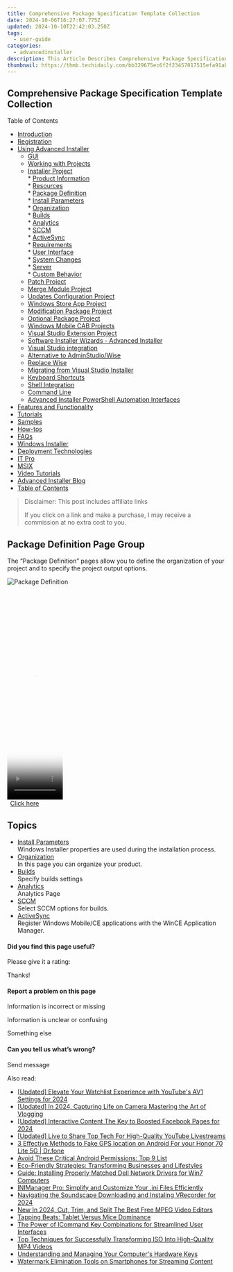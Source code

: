 ```yaml
---
title: Comprehensive Package Specification Template Collection
date: 2024-10-06T16:27:07.775Z
updated: 2024-10-10T22:42:03.250Z
tags:
  - user-guide
categories:
  - advancedinstaller
description: This Article Describes Comprehensive Package Specification Template Collection
thumbnail: https://thmb.techidaily.com/bb329675ec6f2f23457017515efa91abef31819e6a3a7e2a32d3770666fdecc3.jpg
---
```


## Comprehensive Package Specification Template Collection

Table of Contents

* [Introduction](https://tools.techidaily.com/advancedinstaller/products/)
* [Registration](https://tools.techidaily.com/advancedinstaller/products/)
* [Using Advanced Installer](https://tools.techidaily.com/advancedinstaller/products/)  
   * [GUI](https://tools.techidaily.com/advancedinstaller/products/)  
   * [Working with Projects](https://tools.techidaily.com/advancedinstaller/products/)  
   * [Installer Project](https://tools.techidaily.com/advancedinstaller/products/)  
         * [Product Information](https://tools.techidaily.com/advancedinstaller/products/)  
         * [Resources](https://tools.techidaily.com/advancedinstaller/products/)  
         * [Package Definition](https://tools.techidaily.com/advancedinstaller/products/)  
                  * [Install Parameters](https://tools.techidaily.com/advancedinstaller/products/)  
                  * [Organization](https://tools.techidaily.com/advancedinstaller/products/)  
                  * [Builds](https://tools.techidaily.com/advancedinstaller/products/)  
                  * [Analytics](https://tools.techidaily.com/advancedinstaller/products/)  
                  * [SCCM](https://tools.techidaily.com/advancedinstaller/products/)  
                  * [ActiveSync](https://tools.techidaily.com/advancedinstaller/products/)  
         * [Requirements](https://tools.techidaily.com/advancedinstaller/products/)  
         * [User Interface](https://tools.techidaily.com/advancedinstaller/products/)  
         * [System Changes](https://tools.techidaily.com/advancedinstaller/products/)  
         * [Server](https://tools.techidaily.com/advancedinstaller/products/)  
         * [Custom Behavior](https://tools.techidaily.com/advancedinstaller/products/)  
   * [Patch Project](https://tools.techidaily.com/advancedinstaller/products/)  
   * [Merge Module Project](https://tools.techidaily.com/advancedinstaller/products/)  
   * [Updates Configuration Project](https://tools.techidaily.com/advancedinstaller/products/)  
   * [Windows Store App Project](https://tools.techidaily.com/advancedinstaller/products/)  
   * [Modification Package Project](https://tools.techidaily.com/advancedinstaller/products/)  
   * [Optional Package Project](https://tools.techidaily.com/advancedinstaller/products/)  
   * [Windows Mobile CAB Projects](https://tools.techidaily.com/advancedinstaller/products/)  
   * [Visual Studio Extension Project](https://tools.techidaily.com/advancedinstaller/products/)  
   * [Software Installer Wizards - Advanced Installer](https://tools.techidaily.com/advancedinstaller/products/)  
   * [Visual Studio integration](https://tools.techidaily.com/advancedinstaller/products/)  
   * [Alternative to AdminStudio/Wise](https://tools.techidaily.com/advancedinstaller/products/)  
   * [Replace Wise](https://tools.techidaily.com/advancedinstaller/products/)  
   * [Migrating from Visual Studio Installer](https://tools.techidaily.com/advancedinstaller/products/)  
   * [Keyboard Shortcuts](https://tools.techidaily.com/advancedinstaller/products/)  
   * [Shell Integration](https://tools.techidaily.com/advancedinstaller/products/)  
   * [Command Line](https://tools.techidaily.com/advancedinstaller/products/)  
   * [Advanced Installer PowerShell Automation Interfaces](https://tools.techidaily.com/advancedinstaller/products/)
* [Features and Functionality](https://tools.techidaily.com/advancedinstaller/products/)
* [Tutorials](https://tools.techidaily.com/advancedinstaller/products/)
* [Samples](https://tools.techidaily.com/advancedinstaller/products/)
* [How-tos](https://tools.techidaily.com/advancedinstaller/products/)
* [FAQs](https://tools.techidaily.com/advancedinstaller/products/)
* [Windows Installer](https://tools.techidaily.com/advancedinstaller/products/)
* [Deployment Technologies](https://tools.techidaily.com/advancedinstaller/products/)
* [IT Pro](https://tools.techidaily.com/advancedinstaller/products/)
* [MSIX](https://tools.techidaily.com/advancedinstaller/products/)
* [Video Tutorials](https://tools.techidaily.com/advancedinstaller/products/)
* [Advanced Installer Blog](https://tools.techidaily.com/advancedinstaller/products/)
* [Table of Contents](https://tools.techidaily.com/advancedinstaller/products/)

>  Disclaimer: This post includes affiliate links
>
>  If you click on a link and make a purchase, I may receive a commission at no extra cost to you.
>

## Package Definition Page Group

The “Package Definition” pages allow you to define the organization of your project and to specify the project output options.

![Package Definition](https://cdn.advancedinstaller.com/img/ui/page-package-definition.png "Package Definition")  

<!-- affiliate ads begin -->
<span id="1993647">
					<video width="128" height="480" style="cursor:pointer"
           poster="//a.impactradius-go.com/display-clicktoplayimage/1993647.png"
           onclick="if(!this.playClicked){this.play();this.setAttribute('controls',true);this.playClicked=true;}">
	   <source src="//a.impactradius-go.com/display-ad/22993-1993647">
	   <img src="//a.impactradius-go.com/display-clicktoplayimage/1993647.png" style="border: none; height: 100%; width: 100%; object-fit: contain">
	</video>
	<div style="width:80px;text-align:center"><a href="javascript:window.open(decodeURIComponent('https%3A%2F%2Fhomestyler.sjv.io%2Fc%2F5597632%2F1993647%2F22993'), '_blank');void(0);">Click here</a></div>
</span>
<img height="0" width="0" src="https://imp.pxf.io/i/5597632/1993647/22993" style="position:absolute;visibility:hidden;" border="0" />
<!-- affiliate ads end -->

## Topics

* [Install Parameters](https://tools.techidaily.com/advancedinstaller/products/)  
Windows Installer properties are used during the installation process.
* [Organization](https://tools.techidaily.com/advancedinstaller/products/)  
In this page you can organize your product.
* [Builds](https://tools.techidaily.com/advancedinstaller/products/)  
Specify builds settings
* [Analytics](https://tools.techidaily.com/advancedinstaller/products/)  
Analytics Page
* [SCCM](https://tools.techidaily.com/advancedinstaller/products/)  
Select SCCM options for builds.
* [ActiveSync](https://tools.techidaily.com/advancedinstaller/products/)  
Register Windows Mobile/CE applications with the WinCE Application Manager.

#### Did you find this page useful?

Please give it a rating:

 Thanks!

#### Report a problem on this page

Information is incorrect or missing

Information is unclear or confusing

Something else

#### Can you tell us what’s wrong?

Send message

<ins class="adsbygoogle"
     style="display:block"
     data-ad-format="autorelaxed"
     data-ad-client="ca-pub-7571918770474297"
     data-ad-slot="1223367746"></ins>

<ins class="adsbygoogle"
     style="display:block"
     data-ad-client="ca-pub-7571918770474297"
     data-ad-slot="8358498916"
     data-ad-format="auto"
     data-full-width-responsive="true"></ins>

<span class="atpl-alsoreadstyle">Also read:</span>
<div><ul>
<li><a href="https://youtube-web.techidaily.com/ed-elevate-your-watchlist-experience-with-youtubes-av1-settings-for-2024/"><u>[Updated] Elevate Your Watchlist Experience with YouTube's AV1 Settings for 2024</u></a></li>
<li><a href="https://facebook-video-share.techidaily.com/updated-in-2024-capturing-life-on-camera-mastering-the-art-of-vlogging/"><u>[Updated] In 2024, Capturing Life on Camera Mastering the Art of Vlogging</u></a></li>
<li><a href="https://facebook-videos.techidaily.com/updated-interactive-content-the-key-to-boosted-facebook-pages-for-2024/"><u>[Updated] Interactive Content The Key to Boosted Facebook Pages for 2024</u></a></li>
<li><a href="https://facebook-record-videos.techidaily.com/updated-live-to-share-top-tech-for-high-quality-youtube-livestreams/"><u>[Updated] Live to Share Top Tech For High-Quality YouTube Livestreams</u></a></li>
<li><a href="https://android-location.techidaily.com/3-effective-methods-to-fake-gps-location-on-android-for-your-honor-70-lite-5g-drfone-by-drfone-virtual/"><u>3 Effective Methods to Fake GPS location on Android For your Honor 70 Lite 5G | Dr.fone</u></a></li>
<li><a href="https://fox-where.techidaily.com/avoid-these-critical-android-permissions-top-9-list/"><u>Avoid These Critical Android Permissions: Top 9 List</u></a></li>
<li><a href="https://fox-where.techidaily.com/eco-friendly-strategies-transforming-businesses-and-lifestyles/"><u>Eco-Friendly Strategies: Transforming Businesses and Lifestyles</u></a></li>
<li><a href="https://hardware-help.techidaily.com/guide-installing-properly-matched-dell-network-drivers-for-win7-computers/"><u>Guide: Installing Properly Matched Dell Network Drivers for Win7 Computers</u></a></li>
<li><a href="https://fox-where.techidaily.com/inimanager-pro-simplify-and-customize-your-ini-files-efficiently/"><u>INIManager Pro: Simplify and Customize Your .ini Files Efficiently</u></a></li>
<li><a href="https://screen-sharing-recording.techidaily.com/navigating-the-soundscape-downloading-and-instaling-vrecorder-for-2024/"><u>Navigating the Soundscape Downloading and Instaling VRecorder for 2024</u></a></li>
<li><a href="https://ai-video-apps.techidaily.com/new-in-2024-cut-trim-and-split-the-best-free-mpeg-video-editors/"><u>New In 2024, Cut, Trim, and Split The Best Free MPEG Video Editors</u></a></li>
<li><a href="https://games-able.techidaily.com/tapping-beats-tablet-versus-mice-dominance/"><u>Tapping Beats: Tablet Versus Mice Dominance</u></a></li>
<li><a href="https://fox-where.techidaily.com/the-power-of-icommand-key-combinations-for-streamlined-user-interfaces/"><u>The Power of ICommand Key Combinations for Streamlined User Interfaces</u></a></li>
<li><a href="https://fox-where.techidaily.com/top-techniques-for-successfully-transforming-iso-into-high-quality-mp4-videos/"><u>Top Techniques for Successfully Transforming ISO Into High-Quality MP4 Videos</u></a></li>
<li><a href="https://fox-where.techidaily.com/understanding-and-managing-your-computers-hardware-keys/"><u>Understanding and Managing Your Computer's Hardware Keys</u></a></li>
<li><a href="https://fox-where.techidaily.com/watermark-elimination-tools-on-smartphones-for-streaming-content/"><u>Watermark Elimination Tools on Smartphones for Streaming Content</u></a></li>
</ul></div>

